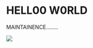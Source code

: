 <html>
      <head>
            <title> hell00</TITLE>
      </head>
      <body>
            <h1> HELL00 W0RLD </h1>
            <p>  MAINTAINENCE........ </p>
            <img src="SOFT.bmp" />
       </body>
</html>
